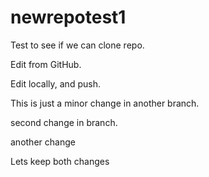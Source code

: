 # newrepotest1
Test to see if we can clone repo.

Edit from GitHub.

Edit locally, and push.

This is just a minor change in another branch.


second change in branch.

another change

Lets keep both changes
